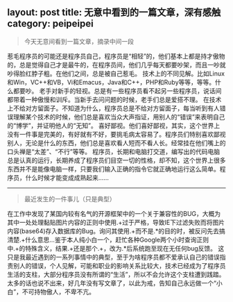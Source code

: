 layout: post
title: 无意中看到的一篇文章，深有感触
category: peipeipei
---
>今天无意间看到一篇文章，摘录中间一段

惹毛程序员的可能还是程序员自己，程序员是“相轻”的，他们基本上都是持才傲物的，总是觉得自己才是最牛的，在程序员间，他们几乎每天都要吵架，而且一吵就吵得脸红脖子粗。在他们之间，总是被自己惹毛。
技术上的不同见解。比如Linux和Win，VC++和VB，Vi和Emacus，Java和C++，PHP和Ruby等等，等等。什么都要吵。
老手对新手的轻视。总是有一些程序员看不起另一些程序员，说话间都带着一种傲慢和训斥。当新手去问问题的时候，老手们总是爱搭不理。
在技术上不给对方留面子。不知道为什么，程序员总是不给对方留面子，每当听到有人错误理解某个技术的时候，他们总是喜欢当众大声指证，用别人的“错误”来表明自己的“博学”，并证明他人的“无知”。
喜好鄙视。他们喜好鄙视，其实，这个世界上没有一件事是完美的，有好就有不好，要挑毛病太容易了。程序员们特别喜欢鄙视别人，无论是什么的东西，他们总是喜欢看人短而不看人长。经常挂在他们嘴上的口头禅是“太差”、“不行”等等。
程序员，长期和电脑打交道，编写出的代码电脑总是认真的运行，长期养成了程序员们目空一切的性格，却不知，这个世界上很多东西并不是能像电脑一样，只要我们输入正确的指令它就正确地运行这么简单。程序员，什么时候才能变成成熟起来……

***

>最近发生的一件事儿（只是典型）

在工作中发现了某国内较有名气的开源框架中的一个关于兼容性的BUG，大概为其中一处处理黏贴图片内容的正则中使用.+过于严格，导致IE下过滤失败而将图片内容(base64)存入数据库的Bug。询问其使用.+而不是.\*的目的时，被反问先去搞清楚.+什么意思...鉴于本人纯小白一个，赶忙各种Google两个小时查询正则中.+的特殊含义，结果.+还是那个.+，改为.\*后系统跑至现在无任何bug反馈。
这只是我最近遇到的一系列事情中的典型，至于为啥程序员都不爱承认自己的错误指责别人的错误，个人见解，可能和职业的影响关系比较大，技术已经成为了程序员生活的支柱，大部分程序员没有所谓的“生活”，所以不会允许这个支柱遭到践踏。
太多的话也说不出来，好几年没有写文章了，以此为戒，告知自己永远做一个“小白”，不可持物傲人，不卑不亢。

